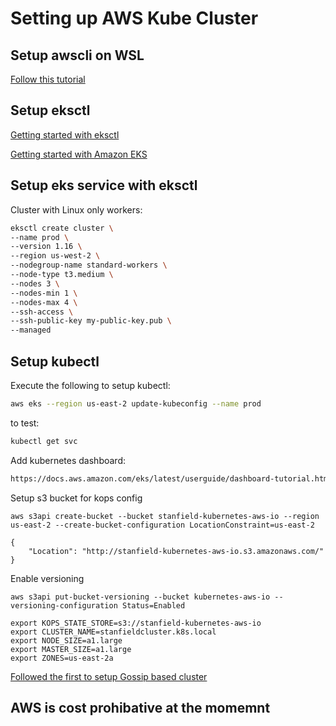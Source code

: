 # Setting up AWS Kube Cluster

## Setup awscli on WSL

[Follow this tutorial](https://docs.aws.amazon.com/cli/latest/userguide/install-cliv2-linux.html)

## Setup eksctl

[Getting started with eksctl](https://docs.aws.amazon.com/eks/latest/userguide/getting-started-eksctl.html)


[Getting started with Amazon EKS](https://docs.aws.amazon.com/eks/latest/userguide/getting-started.html)

## Setup eks service with eksctl
Cluster with Linux only workers:

``` bash
eksctl create cluster \
--name prod \
--version 1.16 \
--region us-west-2 \
--nodegroup-name standard-workers \
--node-type t3.medium \
--nodes 3 \
--nodes-min 1 \
--nodes-max 4 \
--ssh-access \
--ssh-public-key my-public-key.pub \
--managed
```
## Setup kubectl

Execute the following to setup kubectl:

``` bash
aws eks --region us-east-2 update-kubeconfig --name prod
```

to test:
``` bash
kubectl get svc
```

Add kubernetes dashboard:
``` bash
https://docs.aws.amazon.com/eks/latest/userguide/dashboard-tutorial.html
```


Setup s3 bucket for kops config
```
aws s3api create-bucket --bucket stanfield-kubernetes-aws-io --region us-east-2 --create-bucket-configuration LocationConstraint=us-east-2

{
    "Location": "http://stanfield-kubernetes-aws-io.s3.amazonaws.com/"
}

```

Enable versioning
```
aws s3api put-bucket-versioning --bucket kubernetes-aws-io --versioning-configuration Status=Enabled
```

```
export KOPS_STATE_STORE=s3://stanfield-kubernetes-aws-io
export CLUSTER_NAME=stanfieldcluster.k8s.local
export NODE_SIZE=a1.large
export MASTER_SIZE=a1.large
export ZONES=us-east-2a
```

[Followed the first to setup Gossip based cluster](https://rancher.com/blog/2020/three-way-to-run-aws)

## AWS is cost prohibative at the momemnt